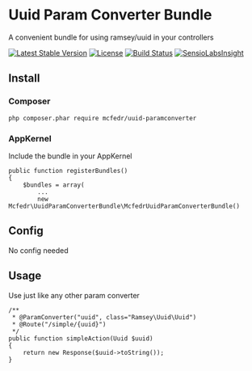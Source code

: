 # Uuid Param Converter Bundle

A convenient bundle for using ramsey/uuid in your controllers

[![Latest Stable Version](https://poser.pugx.org/mcfedr/uuid-paramconverter/v/stable.png)](https://packagist.org/packages/mcfedr/uuid-paramconverter)
[![License](https://poser.pugx.org/mcfedr/uuid-paramconverter/license.png)](https://packagist.org/packages/mcfedr/uuid-paramconverter)
[![Build Status](https://travis-ci.org/mcfedr/uuid-paramconverter.svg?branch=master)](https://travis-ci.org/mcfedr/uuid-paramconverter)
[![SensioLabsInsight](https://insight.sensiolabs.com/projects/97f6fe7c-375f-4ba1-b222-700a81bd3b65/mini.png)](https://insight.sensiolabs.com/projects/97f6fe7c-375f-4ba1-b222-700a81bd3b65)

## Install

### Composer

    php composer.phar require mcfedr/uuid-paramconverter

### AppKernel

Include the bundle in your AppKernel

    public function registerBundles()
    {
        $bundles = array(
            ...
            new Mcfedr\UuidParamConverterBundle\McfedrUuidParamConverterBundle()

## Config

No config needed

## Usage

Use just like any other param converter

    /**
     * @ParamConverter("uuid", class="Ramsey\Uuid\Uuid")
     * @Route("/simple/{uuid}")
     */
    public function simpleAction(Uuid $uuid)
    {
        return new Response($uuid->toString());
    }
